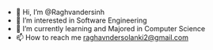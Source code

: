 - 👋 Hi, I’m @Raghvandersinh
- 👀 I’m interested in Software Engineering
- 🌱 I’m currently learning and Majored in Computer Science
- 📫 How to reach me raghavndersolanki2@gmail.com

<!---
Raghvandersinh/Raghvandersinh is a ✨ special ✨ repository because its `README.md` (this file) appears on your GitHub profile.
You can click the Preview link to take a look at your changes.
--->
